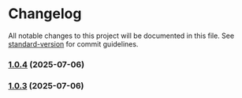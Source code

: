 # Changelog

All notable changes to this project will be documented in this file. See [standard-version](https://github.com/conventional-changelog/standard-version) for commit guidelines.

### [1.0.4](https://github.com/hmake98/nestjs-redis-cache/compare/v1.0.3...v1.0.4) (2025-07-06)

### [1.0.3](https://github.com/hmake98/nestjs-redis-cache/compare/v1.0.2...v1.0.3) (2025-07-06)
